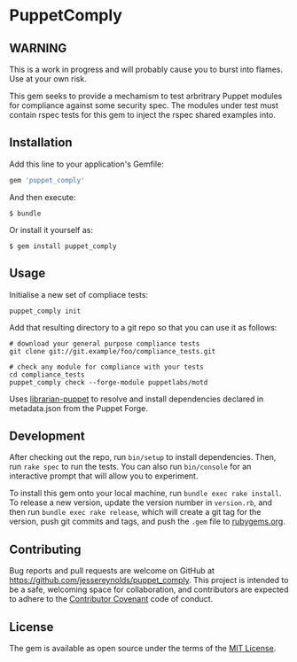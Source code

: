 # PuppetComply

## WARNING

This is a work in progress and will probably cause you to burst into flames. Use at your own risk.

This gem seeks to provide a mechamism to test arbritrary Puppet modules for compliance against some security spec. The modules under test must contain rspec tests for this gem to inject the rspec shared examples into.

## Installation

Add this line to your application's Gemfile:

```ruby
gem 'puppet_comply'
```

And then execute:

    $ bundle

Or install it yourself as:

    $ gem install puppet_comply

## Usage

Initialise a new set of compliace tests:

```
puppet_comply init
```

Add that resulting directory to a git repo so that you can use it as follows:

```
# download your general purpose compliance tests
git clone git://git.example/foo/compliance_tests.git

# check any module for compliance with your tests
cd compliance_tests
puppet_comply check --forge-module puppetlabs/motd
```

Uses [librarian-puppet](https://github.com/voxpupuli/librarian-puppet) to resolve and install dependencies declared in metadata.json from the Puppet Forge.


## Development

After checking out the repo, run `bin/setup` to install dependencies. Then, run `rake spec` to run the tests. You can also run `bin/console` for an interactive prompt that will allow you to experiment.

To install this gem onto your local machine, run `bundle exec rake install`. To release a new version, update the version number in `version.rb`, and then run `bundle exec rake release`, which will create a git tag for the version, push git commits and tags, and push the `.gem` file to [rubygems.org](https://rubygems.org).

## Contributing

Bug reports and pull requests are welcome on GitHub at https://github.com/jessereynolds/puppet_comply. This project is intended to be a safe, welcoming space for collaboration, and contributors are expected to adhere to the [Contributor Covenant](http://contributor-covenant.org) code of conduct.


## License

The gem is available as open source under the terms of the [MIT License](http://opensource.org/licenses/MIT).

